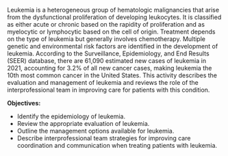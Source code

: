 Leukemia is a heterogeneous group of hematologic malignancies that arise from the dysfunctional proliferation of developing leukocytes. It is classified as either acute or chronic based on the rapidity of proliferation and as myelocytic or lymphocytic based on the cell of origin. Treatment depends on the type of leukemia but generally involves chemotherapy. Multiple genetic and environmental risk factors are identified in the development of leukemia. According to the Surveillance, Epidemiology, and End Results (SEER) database, there are 61,090 estimated new cases of leukemia in 2021, accounting for 3.2% of all new cancer cases, making leukemia the 10th most common cancer in the United States. This activity describes the evaluation and management of leukemia and reviews the role of the interprofessional team in improving care for patients with this condition.

**Objectives:**
- Identify the epidemiology of leukemia.
- Review the appropriate evaluation of leukemia.
- Outline the management options available for leukemia.
- Describe interprofessional team strategies for improving care coordination and communication when treating patients with leukemia.
